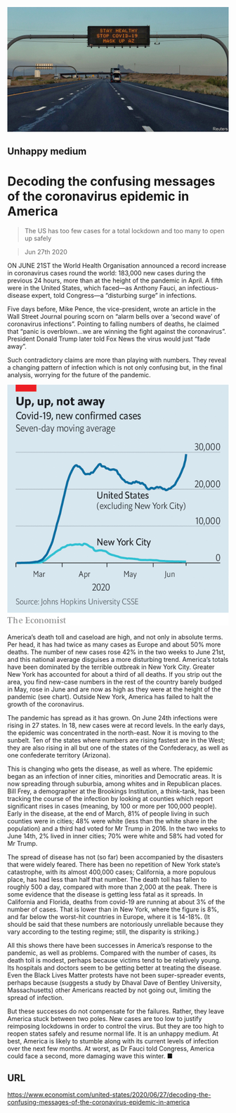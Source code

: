 ![](./images/20200627_USP505.jpg)

## Unhappy medium

# Decoding the confusing messages of the coronavirus epidemic in America

> The US has too few cases for a total lockdown and too many to open up safely

> Jun 27th 2020

ON JUNE 21ST the World Health Organisation announced a record increase in coronavirus cases round the world: 183,000 new cases during the previous 24 hours, more than at the height of the pandemic in April. A fifth were in the United States, which faced—as Anthony Fauci, an infectious-disease expert, told Congress—a “disturbing surge” in infections.

Five days before, Mike Pence, the vice-president, wrote an article in the Wall Street Journal pouring scorn on “alarm bells over a ‘second wave’ of coronavirus infections”. Pointing to falling numbers of deaths, he claimed that “panic is overblown…we are winning the fight against the coronavirus”. President Donald Trump later told Fox News the virus would just “fade away”.

Such contradictory claims are more than playing with numbers. They reveal a changing pattern of infection which is not only confusing but, in the final analysis, worrying for the future of the pandemic.



![](./images/20200627_USC198.png)

America’s death toll and caseload are high, and not only in absolute terms. Per head, it has had twice as many cases as Europe and about 50% more deaths. The number of new cases rose 42% in the two weeks to June 21st, and this national average disguises a more disturbing trend. America’s totals have been dominated by the terrible outbreak in New York City. Greater New York has accounted for about a third of all deaths. If you strip out the area, you find new-case numbers in the rest of the country barely budged in May, rose in June and are now as high as they were at the height of the pandemic (see chart). Outside New York, America has failed to halt the growth of the coronavirus.

The pandemic has spread as it has grown. On June 24th infections were rising in 27 states. In 18, new cases were at record levels. In the early days, the epidemic was concentrated in the north-east. Now it is moving to the sunbelt. Ten of the states where numbers are rising fastest are in the West; they are also rising in all but one of the states of the Confederacy, as well as one confederate territory (Arizona).

This is changing who gets the disease, as well as where. The epidemic began as an infection of inner cities, minorities and Democratic areas. It is now spreading through suburbia, among whites and in Republican places. Bill Frey, a demographer at the Brookings Institution, a think-tank, has been tracking the course of the infection by looking at counties which report significant rises in cases (meaning, by 100 or more per 100,000 people). Early in the disease, at the end of March, 81% of people living in such counties were in cities; 48% were white (less than the white share in the population) and a third had voted for Mr Trump in 2016. In the two weeks to June 14th, 2% lived in inner cities; 70% were white and 58% had voted for Mr Trump.

The spread of disease has not (so far) been accompanied by the disasters that were widely feared. There has been no repetition of New York state’s catastrophe, with its almost 400,000 cases; California, a more populous place, has had less than half that number. The death toll has fallen to roughly 500 a day, compared with more than 2,000 at the peak. There is some evidence that the disease is getting less fatal as it spreads. In California and Florida, deaths from covid-19 are running at about 3% of the number of cases. That is lower than in New York, where the figure is 8%, and far below the worst-hit countries in Europe, where it is 14-18%. (It should be said that these numbers are notoriously unreliable because they vary according to the testing regime; still, the disparity is striking.)

All this shows there have been successes in America’s response to the pandemic, as well as problems. Compared with the number of cases, its death toll is modest, perhaps because victims tend to be relatively young. Its hospitals and doctors seem to be getting better at treating the disease. Even the Black Lives Matter protests have not been super-spreader events, perhaps because (suggests a study by Dhaval Dave of Bentley University, Massachusetts) other Americans reacted by not going out, limiting the spread of infection.

But these successes do not compensate for the failures. Rather, they leave America stuck between two poles. New cases are too low to justify reimposing lockdowns in order to control the virus. But they are too high to reopen states safely and resume normal life. It is an unhappy medium. At best, America is likely to stumble along with its current levels of infection over the next few months. At worst, as Dr Fauci told Congress, America could face a second, more damaging wave this winter. ■

## URL

https://www.economist.com/united-states/2020/06/27/decoding-the-confusing-messages-of-the-coronavirus-epidemic-in-america
